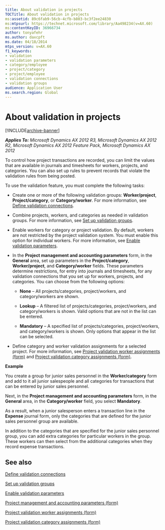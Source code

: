 ```yaml
---
title: About validation in projects
TOCTitle: About validation in projects
ms:assetid: 89c6fab9-56cb-4cfb-b803-bc3f2ee24830
ms:mtpsurl: https://technet.microsoft.com/library/Aa498234(v=AX.60)
ms:contentKeyID: 36966734
author: tonyafehr
ms.author: daxcpft
ms.date: 04/18/2014
mtps_version: v=AX.60
f1_keywords:
- validation
- validation parameters
- category/employee
- project/category
- project/employee
- validation connections
- validation groups
audience: Application User
ms.search.region: Global
---
```


# About validation in projects 


[!INCLUDE[archive-banner](includes/archive-banner.md)]


_**Applies To:** Microsoft Dynamics AX 2012 R3, Microsoft Dynamics AX 2012 R2, Microsoft Dynamics AX 2012 Feature Pack, Microsoft Dynamics AX 2012_

To control how project transactions are recorded, you can limit the values that are available in journals and timesheets for workers, projects, and categories. You can also set up rules to prevent records that violate the validation rules from being posted.

To use the validation feature, you must complete the following tasks:

  - Create one or more of the following validation groups: **Worker/project**, **Project/category**, or **Category/worker**. For more information, see [Define validation connections](define-validation-connections.md).

  - Combine projects, workers, and categories as needed in validation groups. For more information, see [Set up validation groups](set-up-validation-groups.md).

  - Enable workers for category or project validation. By default, workers are not restricted by the project validation system. You must enable this option for individual workers. For more information, see [Enable validation parameters](enable-validation-parameters.md).

  - In the **Project management and accounting parameters** form, in the **General** area, set up parameters in the **Project/category**, **Worker/project**, and **Category/worker** fields. These parameters determine restrictions, for entry into journals and timesheets, for any validation connections that you set up for workers, projects, and categories. You can choose from the following options:
    
      - **None** – All projects/categories, project/workers, and category/workers are shown.
    
      - **Lookup** – A filtered list of projects/categories, project/workers, and category/workers is shown. Valid options that are not in the list can be entered.
    
      - **Mandatory** – A specified list of projects/categories, project/workers, and category/workers is shown. Only options that appear in the list can be selected.

  - Define category and worker validation assignments for a selected project. For more information, see [Project validation worker assignments (form)](https://technet.microsoft.com/library/aa583039\(v=ax.60\)) and [Project validation category assignments (form)](https://technet.microsoft.com/library/hh209635\(v=ax.60\)).

**Example**

You create a group for junior sales personnel in the **Worker/category** form and add to it all junior salespeople and all categories for transactions that can be entered by junior sales personnel.

Next, in the **Project management and accounting parameters** form, in the **General** area, in the **Category/worker** field, you select **Mandatory**.

As a result, when a junior salesperson enters a transaction line in the **Expense** journal form, only the categories that are defined for the junior sales personnel group are available.

In addition to the categories that are specified for the junior sales personnel group, you can add extra categories for particular workers in the group. These workers can then select from the additional categories when they record expense transactions.

## See also

[Define validation connections](define-validation-connections.md)

[Set up validation groups](set-up-validation-groups.md)

[Enable validation parameters](enable-validation-parameters.md)

[Project management and accounting parameters (form)](https://technet.microsoft.com/library/aa599440\(v=ax.60\))

[Project validation worker assignments (form)](https://technet.microsoft.com/library/aa583039\(v=ax.60\))

[Project validation category assignments (form)](https://technet.microsoft.com/library/hh209635\(v=ax.60\))

  


